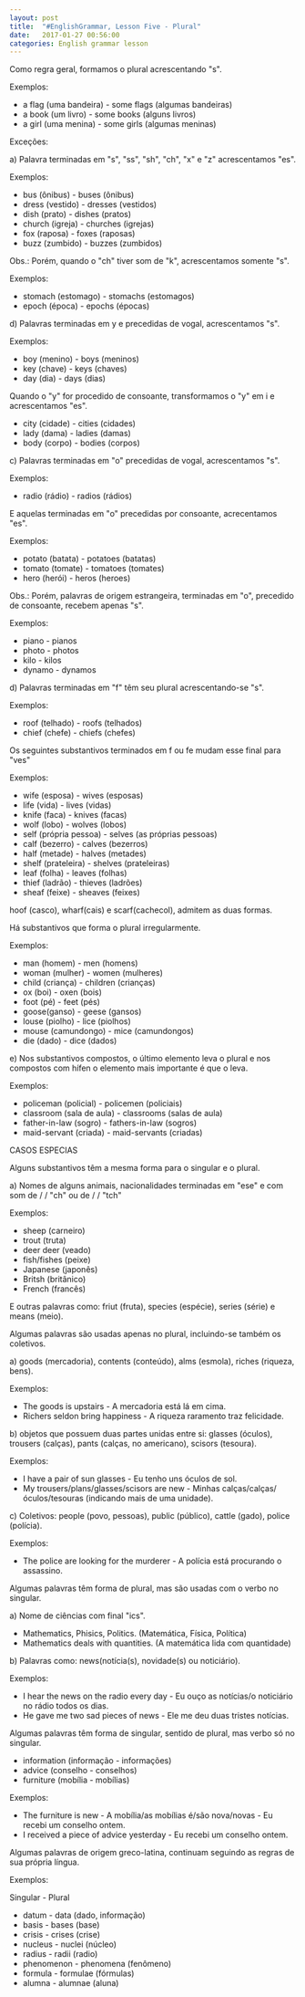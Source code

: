 ```yaml
---
layout: post
title:  "#EnglishGrammar, Lesson Five - Plural"
date:   2017-01-27 00:56:00
categories: English grammar lesson
---
```


Como regra geral, formamos o plural acrescentando "s".

Exemplos:

* a flag (uma bandeira) - some flags (algumas bandeiras)
* a book (um livro) - some books (alguns livros)
* a girl (uma menina) - some girls (algumas meninas)

Exceções:

a) Palavra terminadas em "s", "ss", "sh", "ch", "x" e "z" acrescentamos "es".

Exemplos:

* bus (ônibus) - buses (ônibus)
* dress (vestido) - dresses (vestidos)
* dish (prato) - dishes (pratos)
* church (igreja) - churches (igrejas)
* fox (raposa) - foxes (raposas)
* buzz (zumbido) - buzzes (zumbidos)

Obs.: Porém, quando o "ch" tiver som de "k", acrescentamos somente "s". 

Exemplos:

* stomach (estomago) - stomachs (estomagos)
* epoch (época) - epochs (épocas)

d) Palavras terminadas em y e precedidas de vogal, acrescentamos "s".

Exemplos:

* boy (menino) - boys (meninos)
* key (chave) - keys (chaves)
* day (dia) - days (dias)

Quando o "y" for procedido de consoante, transformamos o "y" em i e acrescentamos "es".

* city (cidade) - cities (cidades)
* lady (dama) - ladies (damas)
* body (corpo) - bodies (corpos)

c) Palavras terminadas em "o" precedidas de vogal, acrescentamos "s".

Exemplos:

* radio (rádio) - radios (rádios)

E aquelas terminadas em "o" precedidas por consoante, acrecentamos "es".

Exemplos:

* potato (batata) - potatoes (batatas)
* tomato (tomate) - tomatoes (tomates)
* hero (herói) - heros (heroes)

Obs.: Porém, palavras de origem estrangeira, terminadas em "o", precedido de consoante, recebem apenas "s".

Exemplos:

* piano - pianos
* photo - photos
* kilo - kilos
* dynamo - dynamos

d) Palavras terminadas em "f" têm seu plural acrescentando-se "s".

Exemplos:

* roof (telhado) - roofs (telhados)
* chief (chefe) - chiefs (chefes)

Os seguintes substantivos terminados em f ou fe mudam esse final para "ves"

Exemplos:

* wife (esposa) - wives (esposas)
* life (vida) - lives (vidas)
* knife (faca) - knives (facas)
* wolf (lobo) - wolves (lobos)
* self (própria pessoa) - selves (as próprias pessoas)
* calf (bezerro) - calves (bezerros)
* half (metade) - halves (metades)
* shelf (prateleira) - shelves (prateleiras)
* leaf (folha) - leaves (folhas)
* thief (ladrão) - thieves (ladrões)
* sheaf (feixe) - sheaves (feixes)

hoof (casco), wharf(cais) e scarf(cachecol), admitem as duas formas.

Há substantivos que forma o plural irregularmente.

Exemplos:

* man (homem) - men (homens)
* woman (mulher) - women (mulheres)
* child (criança) - children (crianças)
* ox (boi) - oxen (bois)
* foot (pé) - feet (pés)
* goose(ganso) - geese (gansos)
* louse (piolho) - lice (piolhos)
* mouse (camundongo) - mice (camundongos)
* die (dado) - dice (dados)

e) Nos substantivos compostos, o último elemento leva o plural e nos compostos com hífen o elemento mais importante é que o leva.

Exemplos:

* policeman (policial) - policemen (policiais)
* classroom (sala de aula) - classrooms (salas de aula)
* father-in-law (sogro) - fathers-in-law (sogros)
* maid-servant (criada) - maid-servants (criadas)

CASOS ESPECIAS

Alguns substantivos têm a mesma forma para o singular e o plural.

a) Nomes de alguns animais, nacionalidades terminadas em "ese" e com som de / / "ch" ou de / / "tch"

Exemplos:

* sheep (carneiro)
* trout (truta)
* deer deer (veado)
* fish/fishes (peixe)
* Japanese (japonês)
* Britsh (britânico)
* French (francês)

E outras palavras como: friut (fruta), species (espécie), series (série) e means (meio).

Algumas palavras são usadas apenas no plural, incluindo-se também os coletivos.

a) goods (mercadoria), contents (conteúdo), alms (esmola), riches (riqueza, bens).

Exemplos:

* The goods is upstairs - A mercadoria está lá em cima.
* Richers seldon bring happiness - A riqueza raramento traz felicidade.

b) objetos que possuem duas partes unidas entre si: glasses (óculos), trousers (calças), pants (calças, no americano), scisors (tesoura).

Exemplos: 

* I have a pair of sun glasses - Eu tenho uns óculos de sol.
* My trousers/plans/glasses/scisors are new - Minhas calças/calças/óculos/tesouras (indicando mais de uma unidade).

c) Coletivos: people (povo, pessoas), public (público), cattle (gado), police (polícia).

Exemplos:

* The police are looking for the murderer - A polícia está procurando o assassino.


Algumas palavras têm forma de plural, mas são usadas com o verbo no singular.

a) Nome de ciências com final "ics".

* Mathematics, Phisics, Politics. (Matemática, Física, Política)
* Mathematics deals with quantities. (A matemática lida com quantidade)

b) Palavras como: news(notícia(s), novidade(s) ou noticiário).

Exemplos:

* I hear the news on the radio every day - Eu ouço as notícias/o noticiário no rádio todos os dias.
* He gave me two sad pieces of news - Ele me deu duas tristes notícias.

Algumas palavras têm forma de singular, sentido de plural, mas verbo só no singular.

* information (informação - informações)
* advice (conselho - conselhos)
* furniture (mobília - mobílias)

Exemplos:

* The furniture is new - A mobília/as mobílias é/são nova/novas - Eu recebi um conselho ontem.
* I received a piece of advice yesterday - Eu recebi um conselho ontem.

Algumas palavras de origem greco-latina, continuam seguindo as regras de sua própria língua.

Exemplos:

Singular - Plural

* datum - data (dado, informação)
* basis - bases (base)
* crisis - crises (crise)
* nucleus - nuclei (núcleo)
* radius - radii (radio)
* phenomenon - phenomena (fenômeno)
* formula - formulae (fórmulas)
* alumna - alumnae (aluna)




